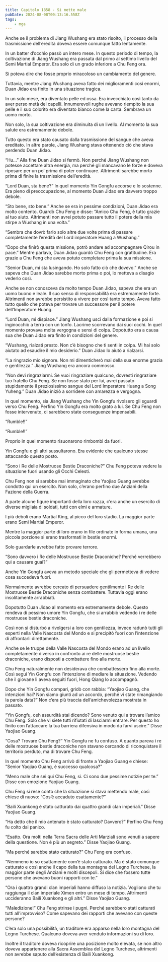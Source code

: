 ```yaml
---
title: Capitolo 1858 - Si mette male
pubDate: 2024-08-08T00:13:16.558Z
tags:
    - mga
---
```



Anche se il problema di Jiang Wushang era stato risolto, il processo della trasmissione dell’eredità doveva essere comunque fatto lentamente.


In un batter d’occhio passò un intero mese. In questo periodo di tempo, la coltivazione di Jiang Wushang era passata dal primo al settimo livello del Semi Martial Emperor. Era solo di un grado inferiore a Chu Feng ora.


Si poteva dire che fosse proprio miracoloso un cambiamento del genere.

Tuttavia, mentre Jiang Wushang aveva fatto dei miglioramenti così enormi, Duan Jidao era finito in una situazione tragica.


In un solo mese, era diventato pelle ed ossa. Era invecchiato così tanto da aver perso metà dei capelli. Innumerevoli rughe avevano riempito la sua pelle e il suo colorito era diventato bianco come la carta. Sembrava un uomo morto.


Non solo, la sua coltivazione era diminuita di un livello. Al momento la sua salute era estremamente debole.


Tutto questo era stato causato dalla trasmissione del sangue che aveva ereditato. In altre parole, Jiang Wushang stava ottenendo ciò che stava perdendo Duan Jidao.

“Hu…” Alla fine Duan Jidao si fermò. Non perché Jiang Wushang non potesse accettare altra energia, ma perché gli mancavano le forze e doveva riposare per un po’ prima di poter continuare. Altrimenti sarebbe morto prima di finire la trasmissione dell’eredità.

“Lord Duan, sta bene?” In quel momento Yin Gongfu accorse e lo sostenne. Era pieno di preoccupazione, al momento Duan Jidao era davvero troppo debole.

“Sto bene, sto bene.” Anche se era in pessime condizioni, Duan Jidao era molto contento. Guardò Chu Feng e disse: “Amico Chu Feng, è tutto grazie al tuo aiuto. Altrimenti non avrei potuto passare tutto il potere della mia stirpe a Wushang in una volta.”

“Sembra che dovrò farlo solo altre due volte prima di passare completamente l’eredità del Lord imperatore Huang a Wushang.”

“Dopo che finirò questa missione, potrò andare ad accompagnare Qirou in pace.” Mentre parlava, Duan Jidao guardò Chu Feng con gratitudine. Era grazie a Chu Feng che aveva potuto completare prima la sua missione.


“Senior Duan, mi sta lusingando. Ho solo fatto ciò che dovevo.” Anche se sapeva che Duan Jidao sarebbe morto prima o poi, lo metteva a disagio vederlo così.


Anche se non conosceva da molto tempo Duan Jidao, sapeva che era un uomo buono e leale. Il suo senso di responsabilità era estremamente forte. Altrimenti non avrebbe persistito a vivere per così tanto tempo. Aveva fatto tutto quello che poteva per trovare un successore per il potere dell’Imperatore Huang.

“Lord Duan, mi dispiace.” Jiang Wushang uscì dalla formazione e poi si inginocchiò a terra con un tonfo. Lacrime scorrevano dai suoi occhi. In quel momento provava molta vergogna e sensi di colpa. Dopotutto era a causa sua che Duan Jidao era finito in condizioni del genere.


“Wushang, rialzati presto. Non c’è bisogno che ti senti in colpa. Mi hai solo aiutato ad esaudire il mio desiderio.” Duan Jidao lo aiutò a rialzarsi.


“La ringrazio mio signore. Non mi dimenticherò mai della sua enorme grazia e gentilezza.” Jiang Wushang era ancora commosso.


“Non devi ringraziarmi. Se vuoi ringraziare qualcuno, dovresti ringraziare tuo fratello Chu Feng. Se non fosse stato per lui, avrei passato stupidamente il preziosissimo sangue del Lord Imperatore Huang a Song Yuheng.” Duan Jidao iniziò a sorridere con amarezza e vergogna.


In quel momento, sia Jiang Wushang che Yin Gongfu rivolsero gli sguardi verso Chu Feng. Perfino Yin Gongfu era molto grato a lui. Se Chu Feng non fosse intervenuto, ci sarebbero state conseguenze impensabili.


“Rumble!!”


“Rumble!!”


Proprio in quel momento risuonarono rimbombi da fuori.


Yin Gongfu e gli altri sussultarono. Era evidente che qualcuno stesse attaccando questo posto.

“Sono i Re delle Mostruose Bestie Draconiche?” Chu Feng poteva vedere la situazione fuori usando gli Occhi Celesti.


Chu Feng non si sarebbe mai immaginato che Yaojiao Guang avrebbe condotto qui un esercito. Non solo, c’erano perfino due Anziani della Fazione della Guerra.


A parte alcune figure importanti della loro razza, c’era anche un esercito di diverse migliaia di soldati, tutti con elmi e armature.

I più deboli erano Martial King, al picco del loro stadio. La maggior parte erano Semi Martial Emperor.


Mentre la maggior parte di loro erano in file ordinate in forma umana, una piccola porzione si erano trasformati in bestie enormi.


Solo guardarle avrebbe fatto provare terrore.


“Sono davvero i Re delle Mostruose Bestie Draconiche? Perché verrebbero qui a causare guai?”


Anche Yin Gongfu aveva un metodo speciale che gli permetteva di vedere cosa succedeva fuori.

Normalmente avrebbe cercato di persuadere gentilmente i Re delle Mostruose Bestie Draconiche senza combattere. Tuttavia oggi erano insolitamente arrabbiati.


Dopotutto Duan Jidao al momento era estremamente debole. Questo rendeva di pessimo umore Yin Gongfu, che si arrabbiò vedendo i re delle mostruose bestie draconiche.


Così non si disturbò a rivolgersi a loro con gentilezza, invece radunò tutti gli esperti nella Valle Nascosta del Mondo e si precipitò fuori con l’intenzione di affrontarli direttamente.


Anche se le truppe della Valle Nascosta del Mondo erano ad un livello completamente diverso in confronto ai re delle mostruose bestie draconiche, erano disposti a combattere fino alla morte.


Chu Feng naturalmente non desiderava che combattessero fino alla morte. Così seguì Yin Gongfu con l’intenzione di mediare la situazione. Vedendo che il giovane li aveva seguiti fuori, Hong Qiang lo accompagnò.


Dopo che Yin Gongfu comparì, gridò con rabbia: “Yaojiao Guang, che intenzioni hai? Non siamo giunti ad un accordo, perché vi state rimangiando la parola data?” Non c’era più traccia dell’amichevolezza mostrata in passato.

“Yin Gongfu, ceh assurdità stai dicendo? Sono venuto qui a trovare l’amico Chu Feng. Solo che vi siete tutti rifiutati di lasciarmi entrare. Per questo ho finito con l’attaccare la tua barriera difensiva in modo da farvi uscire.” Disse Yaojiao Guang.

“Cosa? Trovare Chu Feng?” Yin Gongfu ne fu confuso. A quanto pareva i re delle mostruose bestie draconiche non stavano cercando di riconquistare il territorio perduto, ma di trovare Chu Feng.


In quel momento Chu Feng arrivò di fronte a Yaojiao Guang e chiese: “Senior Yaojiao Guang, è successo qualcosa?”

“Meno male che sei qui Chu Feng, sì. Ci sono due pessime notizie per te.” Disse con emozione Yaojiao Guang.

Chu Feng si rese conto che la situazione si stava mettendo male, così chiese di nuovo: “Cos’è accaduto esattamente?”


“Baili Xuankong è stato catturato dai quattro grandi clan imperiali.” Disse Yaojiao Guang.

“Ha detto che il mio antenato è stato catturato? Davvero?” Perfino Chu Feng fu colto dal panico.


“Esatto. Ora molti nella Terra Sacra delle Arti Marziali sono venuti a sapere della questione. Non è più un segreto.” Disse Yaojiao Guang.

“Ma perché sarebbe stato catturato?” Chu Feng era confuso.


“Nemmeno io so esattamente com’è stato catturato. Ma è stato comunque catturato e così anche il capo della tua montagna del Legno Turchese, la maggior parte degli Anziani e molti discepoli. Si dice che fossero tutte persone che avevano buoni rapporti con te.”


“Ora i quattro grandi clan imperiali hanno diffuso la notizia. Vogliono che tu raggiunga il clan imperiale Ximen entro un mese di tempo. Altrimenti uccideranno Baili Xuankong e gli altri.” Disse Yaojiao Guang.

“Maledizione!” Chu Feng strinse i pugni. Perché sarebbero stati catturati tutti all’improvviso? Come sapevano dei rapporti che avevano con queste persone?


C’era solo una possibilità, un traditore era apparso nella loro montagna del Legno Turchese. Qualcuno doveva aver venduto informazioni su di loro.


Inoltre il traditore doveva ricoprire una posizione molto elevata, se non altro doveva appartenere alla Sacra Assemblea del Legno Turchese, altrimenti non avrebbe saputo dell’esistenza di Baili Xuankong.





